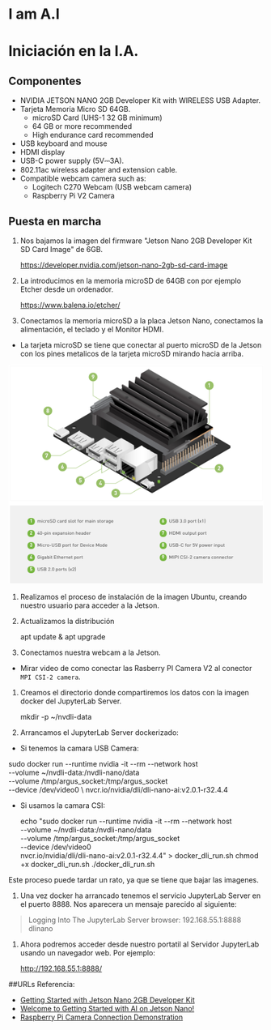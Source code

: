# I am A.I

# Iniciación en la I.A.

## Componentes
- NVIDIA JETSON NANO 2GB Developer Kit with WIRELESS USB Adapter.
- Tarjeta Memoria Micro SD 64GB.
  - microSD Card (UHS-1 32 GB minimum)
  - 64 GB or more recommended
  - High endurance card recommended
- USB keyboard and mouse
- HDMI display
- USB-C power supply (5V⎓3A).
- 802.11ac wireless adapter and extension cable.
- Compatible webcam camera such as: 
  - Logitech C270 Webcam (USB webcam camera)
  - Raspberry Pi V2 Camera

## Puesta en marcha

1. Nos bajamos la imagen del firmware "Jetson Nano 2GB Developer Kit SD Card Image" de 6GB.

    https://developer.nvidia.com/jetson-nano-2gb-sd-card-image

1. La introducimos en la memoria microSD de 64GB con por ejemplo Etcher desde un ordenador.

    https://www.balena.io/etcher/

1. Conectamos la memoria microSD a la placa Jetson Nano, conectamos la alimentación, el teclado y el Monitor HDMI.

  - La tarjeta microSD se tiene que conectar al puerto microSD de la Jetson con los pines metalicos de la tarjeta microSD mirando hacia arriba.
  
  ![Placa Jetson Nano 2GB](./jetson-nano-2gb.png)

1. Realizamos el proceso de instalación de la imagen Ubuntu, creando nuestro usuario para acceder a la Jetson.

1. Actualizamos la distribución

    apt update & apt upgrade

1. Conectamos nuestra webcam a la Jetson.

- Mirar video de como conectar las Rasberry PI Camera V2 al conector `MPI CSI-2 camera`.

1. Creamos el directorio donde compartiremos los datos con la imagen docker del JupyterLab Server.

    mkdir -p ~/nvdli-data

1. Arrancamos el JupyterLab Server dockerizado:

- Si tenemos la camara USB Camera:


sudo docker run --runtime nvidia -it --rm --network host \
    --volume ~/nvdli-data:/nvdli-nano/data \
    --volume /tmp/argus_socket:/tmp/argus_socket \
    --device /dev/video0 \ 
    nvcr.io/nvidia/dli/dli-nano-ai:v2.0.1-r32.4.4

- Si usamos la camara CSI:

    echo "sudo docker run --runtime nvidia -it --rm --network host \
          --volume ~/nvdli-data:/nvdli-nano/data \
          --volume /tmp/argus_socket:/tmp/argus_socket \
          --device /dev/video0\
          nvcr.io/nvidia/dli/dli-nano-ai:v2.0.1-r32.4.4" > docker_dli_run.sh
    chmod +x docker_dli_run.sh
    ./docker_dli_run.sh

Este proceso puede tardar un rato, ya que se tiene que bajar las imagenes.

1.  Una vez docker ha arrancado tenemos el servicio JupyterLab Server en el puerto 8888. Nos aparecera un mensaje parecido al siguiente:

> Logging Into The JupyterLab Server
> browser: 192.168.55.1:8888
> dlinano

1. Ahora podremos acceder desde nuestro portatil al Servidor JupyterLab usando un navegador web. Por ejemplo:

    http://192.168.55.1:8888/  

    

##URLs Referencia:

- [Getting Started with Jetson Nano 2GB Developer Kit](https://developer.nvidia.com/embedded/learn/get-started-jetson-nano-2gb-devkit)
- [Welcome to Getting Started with AI on Jetson Nano!](https://courses.nvidia.com/courses/course-v1:DLI+S-RX-02+V2/)
- [Raspberry Pi Camera Connection Demonstration](https://dli-lms.s3.amazonaws.com/data/c-rx-02/videos/3_Camera-insertion.mp4)
